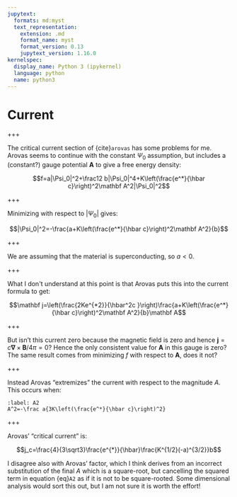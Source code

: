 ```yaml
---
jupytext:
  formats: md:myst
  text_representation:
    extension: .md
    format_name: myst
    format_version: 0.13
    jupytext_version: 1.16.0
kernelspec:
  display_name: Python 3 (ipykernel)
  language: python
  name: python3
---
```


# Current

+++

The critical current section of {cite}`arovas` has some problems for me. Arovas seems to continue with the constant $\Psi_0$ assumption, but includes a (constant?) gauge potential $\mathbf A$ to give a free energy density:

$$f=a|\Psi_0|^2+\frac12 b|\Psi_0|^4+K\left(\frac{e^*}{\hbar c}\right)^2\mathbf A^2|\Psi_0|^2$$

+++

Minimizing with respect to $|\Psi_0|$ gives:

$$|\Psi_0|^2=-\frac{a+K\left(\frac{e^*}{\hbar c}\right)^2\mathbf A^2}{b}$$

+++

We are assuming that the material is superconducting, so $a<0$.

+++

What I don't understand at this point is that Arovas puts this into the current formula to get:

$$\mathbf j=\left(\frac{2Ke^{*2}}{\hbar^2c }\right)\frac{a+K\left(\frac{e^*}{\hbar c}\right)^2\mathbf A^2}{b}\mathbf A$$

+++

But isn&rsquo;t this current zero because the magnetic field is zero and hence $\mathbf j=c\mathbf\nabla\times\mathbf B/4\pi=0$? Hence the only consistent value for $\mathbf A$ in this gauge is zero? The same result comes from minimizing $f$ with respect to $\mathbf A$, does it not?

+++

Instead Arovas &ldquo;extremizes&rdquo; the current with respect to the magnitude $A$. This occurs when:
```{math}
:label: A2
A^2=-\frac a{3K\left(\frac{e^*}{\hbar c}\right)^2}
```

+++

Arovas&rsquo; &ldquo;critical current&rdquo; is:

$$j_c=\frac{4}{3\sqrt3}\frac{e^{*}}{\hbar}\frac{K^{1/2}(-a)^{3/2}}b$$

I disagree also with Arovas&rsquo; factor, which I think derives from an incorrect substitution of the final $A$ which is a square-root, but cancelling the squared term in equation {eq}`A2` as if it is not to be square-rooted. Some dimensional analysis would sort this out, but I am not sure it is worth the effort!
